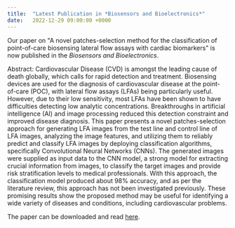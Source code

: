 ```yaml
---
title:  "Latest Publication in *Biosensors and Bioelectronics*"
date:   2022-12-29 09:00:00 +0000
---
```


Our paper on "A novel patches-selection method for the classification of point-of-care biosensing lateral flow assays with cardiac biomarkers" is now published in the *Biosensors and Bioelectronics*.

Abstract: Cardiovascular Disease (CVD) is amongst the leading cause of death globally, which calls for rapid detection and treatment. Biosensing devices are used for the diagnosis of cardiovascular disease at the point-of-care (POC), with lateral flow assays (LFAs) being particularly useful. However, due to their low sensitivity, most LFAs have been shown to have difficulties detecting low analytic concentrations. Breakthroughs in artificial intelligence (AI) and image processing reduced this detection constraint and improved disease diagnosis. This paper presents a novel patches-selection approach for generating LFA images from the test line and control line of LFA images, analyzing the image features, and utilizing them to reliably predict and classify LFA images by deploying classification algorithms, specifically Convolutional Neural Networks (CNNs). The generated images were supplied as input data to the CNN model, a strong model for extracting crucial information from images, to classify the target images and provide risk stratification levels to medical professionals. With this approach, the classification model produced about 98% accuracy, and as per the literature review, this approach has not been investigated previously. These promising results show the proposed method may be useful for identifying a wide variety of diseases and conditions, including cardiovascular problems.


The paper can be downloaded and read [here](https://doi.org/10.1016/j.bios.2022.115016).
